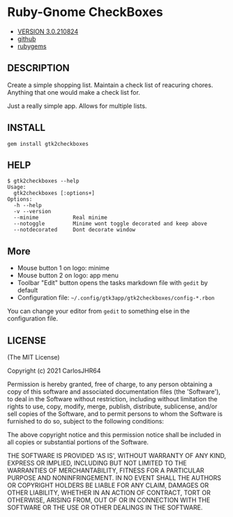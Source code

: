 # Ruby-Gnome CheckBoxes

* [VERSION 3.0.210824](https://github.com/carlosjhr64/gtk2checkboxes/releases)
* [github](https://www.github.com/carlosjhr64/gtk2checkboxes)
* [rubygems](https://rubygems.org/gems/gtk2checkboxes)

## DESCRIPTION

Create a simple shopping list.
Maintain a check list of reacuring chores.
Anything that one would make a check list for.

Just a really simple app.
Allows for multiple lists.

## INSTALL
```shell
gem install gtk2checkboxes
```
## HELP
```shell
$ gtk2checkboxes --help
Usage:
  gtk2checkboxes [:options+]
Options:
  -h --help
  -v --version
  --minime      	 Real minime
  --notoggle    	 Minime wont toggle decorated and keep above
  --notdecorated	 Dont decorate window
```
## More

* Mouse button 1 on logo: minime
* Mouse button 2 on logo: app menu
* Toolbar "Edit" button opens the tasks markdown file with `gedit` by default
* Configuration file: `~/.config/gtk3app/gtk2checkboxes/config-*.rbon`

You can change your editor from `gedit` to something else
in the configuration file.

## LICENSE

(The MIT License)

Copyright (c) 2021 CarlosJHR64

Permission is hereby granted, free of charge, to any person obtaining
a copy of this software and associated documentation files (the
'Software'), to deal in the Software without restriction, including
without limitation the rights to use, copy, modify, merge, publish,
distribute, sublicense, and/or sell copies of the Software, and to
permit persons to whom the Software is furnished to do so, subject to
the following conditions:

The above copyright notice and this permission notice shall be
included in all copies or substantial portions of the Software.

THE SOFTWARE IS PROVIDED 'AS IS', WITHOUT WARRANTY OF ANY KIND,
EXPRESS OR IMPLIED, INCLUDING BUT NOT LIMITED TO THE WARRANTIES OF
MERCHANTABILITY, FITNESS FOR A PARTICULAR PURPOSE AND NONINFRINGEMENT.
IN NO EVENT SHALL THE AUTHORS OR COPYRIGHT HOLDERS BE LIABLE FOR ANY
CLAIM, DAMAGES OR OTHER LIABILITY, WHETHER IN AN ACTION OF CONTRACT,
TORT OR OTHERWISE, ARISING FROM, OUT OF OR IN CONNECTION WITH THE
SOFTWARE OR THE USE OR OTHER DEALINGS IN THE SOFTWARE.
